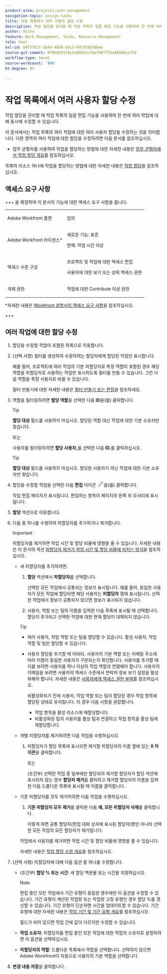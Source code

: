 ```yaml
---
product-area: projects;user-management
navigation-topic: assign-tasks
title: 작업 목록에서 여러 사용자 할당 수정
description: 작업 할당을 관리할 때 작업 목록의 일괄 편집 기능을 사용하여 한 번에 여러 작업에 대해 동시에 수정할 수 있습니다.
author: Alina
feature: Work Management, Tasks, Resource Management
role: User
exl-id: 04f7761f-da94-4858-85c5-8dc97bd78bee
source-git-commit: 070b0525f0cb2880d3c7daf88777ba48968ce759
workflow-type: tm+mt
source-wordcount: '946'
ht-degree: 0%

---
```


# 작업 목록에서 여러 사용자 할당 수정

<!--Audited: 07/2024-->

<!--
<p>There is a similar article in Resource Scheduling and a similar one for Issues; when things change, you might need to update all 3</p>
-->

작업 할당을 관리할 때 작업 목록의 일괄 편집 기능을 사용하여 한 번에 여러 작업에 대해 동시에 수정할 수 있습니다.

이 문서에서는 작업 목록의 여러 작업에 대한 여러 사용자 할당을 수정하는 것을 의미합니다. 다른 영역의 여러 작업에 대한 할당을 수정하려면 다음 문서를 참조하십시오.

* 업무 균형자를 사용하여 작업을 할당하는 방법에 대한 자세한 내용은 [업무 균형자에서 작업 할당 개요](../../../resource-mgmt/workload-balancer/assign-work-in-workload-balancer.md)를 참조하십시오.

목록의 리소스 하나에 작업을 할당하는 방법에 대한 자세한 내용은 [작업 할당](../../../manage-work/tasks/assign-tasks/assign-tasks.md)을 참조하십시오.

## 액세스 요구 사항

+++ 을 확장하여 이 문서의 기능에 대한 액세스 요구 사항을 봅니다.

<table style="table-layout:auto"> 
 <col> 
 <col> 
 <tbody> 
  <tr> 
   <td role="rowheader">Adobe Workfront 플랜</td> 
   <td> <p>임의</p> </td> 
  </tr> 
  <tr> 
   <td role="rowheader">Adobe Workfront 라이센스*</td> 
   <td> <p>새로운 기능: 표준</p>
   <p>현재: 작업 시간 이상</p> </td> 
  </tr> 
  <tr> 
   <td role="rowheader">액세스 수준 구성</td> 
   <td> <p>프로젝트 및 작업에 대한 액세스 편집</p> <p>사용자에 대한 보기 또는 상위 액세스 권한</p>  </td> 
  </tr> 
  <tr> 
   <td role="rowheader">개체 권한</td> 
   <td> <p>작업에 대한 Contribute 이상 권한</p>  </td> 
  </tr> 
 </tbody> 
</table>

*자세한 내용은 [Workfront 설명서의 액세스 요구 사항](/help/quicksilver/administration-and-setup/add-users/access-levels-and-object-permissions/access-level-requirements-in-documentation.md)을 참조하십시오.

+++

<!--
<div data-mc-conditions="QuicksilverOrClassic.Draft mode">
<h2>When to modify user assignments on tasks</h2>
<p>(NOTE: moved to the new article: /Content/Manage work/Tasks/Assign tasks/modify-task-assignments-overview.htm) </p>
<p>You might want to modify the user assignments for multiple tasks for a variety of reasons, including the following:</p>
<ul>
<li>Users join or leave your team</li>
<li> <p>A user takes a vacation that extends beyond task due dates</p> <note type="note">
When assigning users to work, their availability according to their schedules affects the Planned and Projected Dates of tasks. For information about schedules, see
<a href="../../../administration-and-setup/set-up-workfront/configure-timesheets-schedules/create-schedules.md" class="MCXref xref">Create a schedule</a>.
</note> </li>
<li>A specific role or user is set as the assignee for multiple tasks and you want to quickly modify all items to be assigned to a different user or role</li>
</ul>
<p><strong>How removing assignees affects task hours and allocation percentages</strong></p>
<p>(NOTE: move to the new article: /Content/Manage work/Tasks/Assign tasks/modify-task-assignments-overview.htm) </p>
<p>Removing users can affect task hours and allocation percentages. The effect that removing a user has on the task depends on the Duration Type that was selected for the task. For information about Duration&nbsp;Type, see <a href="../../../manage-work/tasks/taskdurtn/task-duration-and-duration-type.md" class="MCXref xref">Overview of Task Duration and Duration Type</a>.</p>
<p>When you delete a user from a task with the following Duration&nbsp;Types:</p>
<ul>
<li> <p><strong>Simple:</strong> The planned hours assigned to that user are subtracted from the task's total planned hours.</p> <note type="important">
<span class="s1">This could negatively affect your project plan because it changes the total planned hours for the task and the project.</span>
</note> </li>
<li><span class="s1"><strong>Effort Driven:</strong> The allocation percentage does not change for other users.</span> </li>
<li><span class="s1"><strong>Calculated Assignment:</strong> The allocation percentages of other users are adjusted so that the total equals 100%.</span> </li>
<li><span class="s1"><strong>Calculated Work:</strong> The allocation percentage does not change for other users.</span> </li>
</ul>
</div>
-->

## 여러 작업에 대한 할당 수정

1. 할당을 수정할 작업이 포함된 목록으로 이동합니다.
1. (선택 사항) 필터를 생성하여 수정하려는 할당자에게 할당된 작업만 표시합니다.

   예를 들어, 프로젝트에 여러 작업의 기본 피할당자로 특정 역할이 포함된 경우 해당 역할을 피할당자로 사용하는 작업만 표시하도록 필터를 만들 수 있습니다. 그런 다음 역할을 특정 사용자로 바꿀 수 있습니다.

   필터 만들기에 대한 자세한 내용은 [필터 만들기 또는 편집](../../../reports-and-dashboards/reports/reporting-elements/create-filters.md)을 참조하세요.


1. 역할을 필터링하려면 **할당 역할**&#x200B;을 선택한 다음 **ID**&#x200B;을(를) 클릭합니다.

   >[!TIP]
   >
   >**할당 대상** 필드를 사용하지 마십시오. 할당된 역할 대신 작업에 대한 기본 소유자만 찾습니다.

   또는

   사용자를 필터링하려면 **할당 사용자,**&#x200B;를 선택한 다음 **ID.**&#x200B;를 클릭하십시오.

   >[!TIP]
   >
   >**할당 대상** 필드를 사용하지 마십시오. 할당된 사용자가 아닌 작업에 대한 기본 소유자만 찾습니다.

1. 할당을 수정할 작업을 선택한 다음 **편집** 아이콘 ![](assets/edit-icon.png)을(를) 클릭합니다.

   작업 편집 페이지가 표시됩니다. 편집하는 항목이 페이지의 왼쪽 위 모서리에 표시됩니다.

1. **할당** 섹션으로 이동합니다.
1. 다음 중 하나를 수행하여 피할당자를 추가하거나 제거합니다.

   >[!IMPORTANT]
   >
   >피할당자를 제거하면 작업 시간 및 할당 비율에 영향을 줄 수 있습니다. 자세한 내용은 이 문서의 섹션 [피할당자 제거가 작업 시간 및 할당 비율에 미치는 방식](#how-removing-assignees-affects-task-hours-and-allocation-percentages)을 참조하십시오.

   * 새 피할당자를 추가하려면:

      1. **할당** 섹션에서 **피할당자**&#x200B;를 선택합니다.

         선택한 모든 작업에서 공통되는 정보가 표시됩니다. 예를 들어, 동일한 사용자가 모든 작업에 할당되면 해당 사용자는 **피할당자** 열에 표시됩니다. 선택한 작업에서 정보가 공통되지 않으면 정보가 표시되지 않습니다.

      1. 사용자, 역할 또는 팀의 이름을 입력한 다음 목록에 표시될 때 선택합니다. 할당이 추가되고 선택한 작업에 대한 현재 할당이 대체되지 않습니다.


     >[!TIP]
     >
     > * 여러 사용자, 작업 역할 또는 팀을 할당할 수 있습니다. 활성 사용자, 작업 역할 및 팀만 할당할 수 있습니다.
     >   
     > * 사용자 할당을 추가할 때 아바타, 사용자의 기본 역할 또는 이메일 주소에 따라 이름이 동일한 사용자가 구분되는지 확인합니다. 사용자를 추가할 때 이를 보려면 사용자를 하나 이상의 작업 역할과 연결해야 합니다. 사용자의 이메일을 보려면 사용자의 액세스 수준에서 연락처 정보 보기 설정을 활성화해야 합니다. 자세한 내용은 [사용자에게 액세스 권한 부여](../../../administration-and-setup/add-users/configure-and-grant-access/grant-access-other-users.md)를 참조하십시오.
     > 
     >   비활성화되기 전에 사용자, 작업 역할 또는 팀이 할당된 경우 작업 항목에 할당된 상태로 유지됩니다. 이 경우 다음 사항을 권장합니다.
     >   
     >     * 작업 항목을 활성 리소스에 재할당합니다.
     >     * 비활성화된 팀의 사용자를 활성 팀과 연결하고 작업 항목을 활성 팀에 재할당합니다.


   * 개별 피할당자를 제거하려면 다음 작업을 수행하십시오.

      1. 피할당자가 할당 목록에 표시되면 제거할 피할당자의 이름 옆에 있는 **X 아이콘**&#x200B;을 클릭합니다.

         또는

         (조건부) 선택한 작업 중 일부에만 할당되어 제거할 할당자가 할당 섹션에 표시되지 않는 경우 **할당자 제거**&#x200B;를 클릭하고 제거할 할당자의 이름을 입력한 다음 드롭다운 목록에 표시될 때 이름을 클릭합니다.

   * 기존 피할당자를 모두 제거하려면 다음 작업을 수행하십시오.

      1. **기존 피할당자 모두 제거**&#x200B;를 클릭한 다음 **예, 모든 피할당자 삭제**&#x200B;를 클릭합니다.

         이렇게 하면 공통 할당자(편집 대화 상자에 표시된 할당자)뿐만 아니라 선택한 모든 작업의 모든 할당자가 제거됩니다.

     작업에서 사용자를 제거하면 작업 시간 및 할당 비율에 영향을 줄 수 있습니다.

     자세한 내용은 [작업 할당 수정 개요](../../../manage-work/tasks/assign-tasks/modify-task-assignments-overview.md)를 참조하십시오.

1. (선택 사항) 피할당자에 대해 다음 옵션 중 하나를 수정합니다.

   * (조건부) **할당 % 또는 시간**: 새 할당 백분율 또는 시간을 지정하십시오.

     >[!NOTE]
     >
     >편집 중인 모든 작업에서 기간 유형이 동일한 경우에만 이 옵션을 수정할 수 있습니다. 기간 유형이 계산된 작업량 또는 작업량 고정 유형인 경우 할당 %를 갱신할 수 있습니다. 기간 유형이 단순하면 시간을 업데이트할 수 있습니다. 기간 유형에 대한 자세한 내용은 [작업 기간 및 기간 유형 개요](../../../manage-work/tasks/taskdurtn/task-duration-and-duration-type.md)를 참조하십시오.
     >
     >
     >필드가 비어 있으면 작업 간에 값이 다르지만 수정할 수 있습니다.

   * **작업 소유자**: 피할당자를 편집 중인 모든 작업에 대한 작업의 소유자로 설정하려면 이 옵션을 선택하십시오.
   * **피할당자의 역할**: 드롭다운 목록에서 역할을 선택합니다. 선택하지 않으면 Adobe Workfront이 자동으로 사용자의 기본 역할을 선택합니다.

1. **변경 내용 저장**&#x200B;을 클릭합니다.
